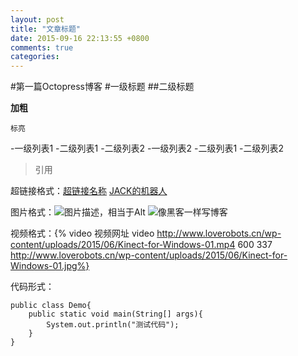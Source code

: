 ```yaml
---
layout: post
title: "文章标题"
date: 2015-09-16 22:13:55 +0800
comments: true
categories: 
---
```

#第一篇Octopress博客
#一级标题
##二级标题

**加粗**

`标亮`

-一级列表1
	-二级列表1
	-二级列表2
-一级列表2
	-二级列表1
	-二级列表2

>引用

超链接格式：[超链接名称](超链接地址)
[JACK的机器人](http://www.loverobots.cn)

图片格式：![图片描述，相当于Alt](图片链接地址)
![像黑客一样写博客](http://www.loverobots.cn/wp-content/uploads/2015/06/Hacker-empire-01.jpg)

视频格式：{% video 视频网址 video http://www.loverobots.cn/wp-content/uploads/2015/06/Kinect-for-Windows-01.mp4 600 337 http://www.loverobots.cn/wp-content/uploads/2015/06/Kinect-for-Windows-01.jpg%}

代码形式：
```
public class Demo{
    public static void main(String[] args){
        System.out.println("测试代码");
    }
}
```